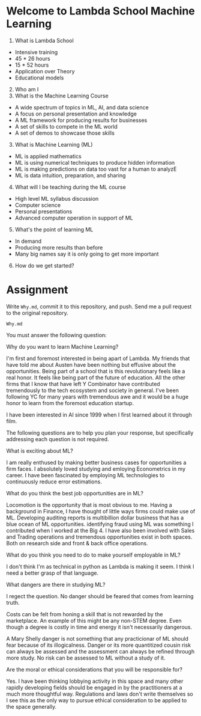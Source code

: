 
# Welcome to Lambda School Machine Learning

1. What is Lambda School
  * Intensive training
  * 45 * 26 hours
  * 15 * 52 hours
  * Application over Theory
  * Educational models
2. Who am I
2. What is the Machine Learning Course
  * A wide spectrum of topics in ML, AI, and data science
  * A focus on personal presentation and knowledge
  * A ML framework for producing results for businesses
  * A set of skills to compete in the ML world
  * A set of demos to showcase those skills
3. What is Machine Learning (ML)
  * ML is applied mathematics
  * ML is using numerical techniques to produce hidden information
  * ML is making predictions on data too vast for a human to analyzE
  * ML is data intuition, preparation, and sharing
4. What will I be teaching during the ML course
  * High level ML syllabus discussion
  * Computer science
  * Personal presentations
  * Advanced computer operation in support of ML
5. What's the point of learning ML
  * In demand
  * Producing more results than before
  * Many big names say it is only going to get more important
6. How do we get started?

# Assignment
Write `Why.md`, commit it to this repository, and push. Send me a pull
request to the original repository.

`Why.md`

You must answer the following question:

Why do you want to learn Machine Learning?

I'm first and foremost interested in being apart of Lambda. My friends that have told me about Austen have been nothing but effusive about the opportunities. Being part of a school that is this revolutionary feels like a real honor. It feels like being part of the future of education. All the other firms that I know that have left Y Combinator have contributed tremendously to the tech ecosystem and society in general. I've been following YC for many years with tremendous awe and it would be a huge honor to learn from the foremost education startup.

I have been interested in AI since 1999 when I first learned about it through film.

The following questions are to help you plan your response, but specifically addressing each question is not required.

What is exciting about ML?

I am really enthused by making better business cases for opportunities a firm faces. I absolutely loved studying and emloying Econometrics in my career. I have been fascinated by employing ML technologies to continuously reduce error estimations.

What do you think the best job opportunities are in ML?

Locomotion is the opportunity that is most obvious to me. Having a background in Finance, I have thought of little ways firms could make use of ML. Developing auditing reports is multibillion dollar business that has a blue ocean of ML opportunities. identifying fraud using ML was something I contributed when I worked at the Big 4. I have also been involved with Sales and Trading operations and tremendous opportunities exist in both spaces. Both on research side and front & back office operations.

What do you think you need to do to make yourself employable in ML?

I don't think I'm as technical in python as Lambda is making it seem. I think I need a better grasp of that language.

What dangers are there in studying ML?

I regect the question. No danger should be feared that comes from learning truth.

Costs can be felt from honing a skill that is not rewarded by the marketplace. An example of this might be any non-STEM degree. Even though a degree is costly in time and energy it isn't necessarily dangerous.

A Mary Shelly danger is not something that any practicionar of ML should fear because of its illogicalness. Danger or its more quantitized cousin risk can always be assessed and the assessment can always be refined through more study. No risk can be assessed to ML without a study of it.

Are the moral or ethical considerations that you will be responsible for?

Yes. I have been thinking lobbying activity in this space and many other rapidly developing fields should be engaged in by the practitioners at a much more thoughtful way. Regulations and laws don't write themselves so I see this as the only way to pursue ethical consideration to be applied to the space generally.

